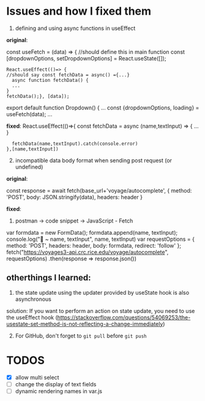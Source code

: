 # Issues and how I fixed them
1. defining and using async functions in useEffect

**original**: 

const useFetch = (data) => {
    //should define this in main function
    const [dropdownOptions, setDropdownOptions] = React.useState([]);


    React.useEffect(()=> {
    //should say const fetchData = async() ={...}
      async function fetchData() {
      ...
    }
    fetchData();}, [data]);

export default function Dropdown() {
 ...
  const {dropdownOptions, loading} = useFetch(data);
  ...


**fixed**: 
React.useEffect(()=>{
      const fetchData = async (name,textInput) => {
        ...
      }

      fetchData(name,textInput).catch(console.error)
    },[name,textInput])

2. incompatible data body format when sending post request (or undefined)

**original**: 

 const response = await fetch(base_url+'voyage/autocomplete', 
      { 
          method: 'POST', 
          body: JSON.stringify(data),
          headers: header
      }


**fixed**: 
1.  postman -> code snippet -> JavaScript - Fetch


var formdata = new FormData();
        formdata.append(name, textInput);
        console.log("🚀 ~ name, textInput", name, textInput)
        var requestOptions = {
            method: 'POST',
            headers: header,
            body: formdata,
            redirect: 'follow'
        };
        fetch("https://voyages3-api.crc.rice.edu/voyage/autocomplete", requestOptions)
        .then(response => response.json())


## otherthings I learned:
1. the state update using the updater provided by useState hook is also asynchronous

solution: If you want to perform an action on state update, you need to use the useEffect hook (https://stackoverflow.com/questions/54069253/the-usestate-set-method-is-not-reflecting-a-change-immediately)

2. For GitHub, don't forget to `git pull` before `git push`


# TODOS
- [x]  allow multi select 
- [ ] change the display of text fields 
- [ ] dynamic rendering names in var.js 
